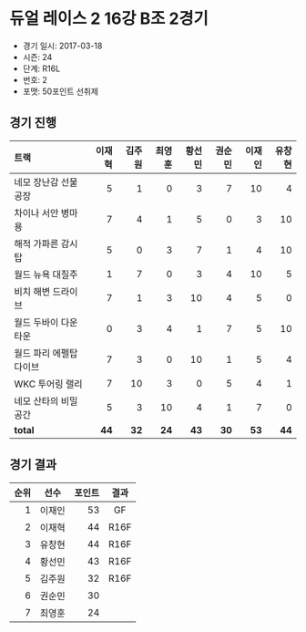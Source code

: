 # 듀얼 레이스 2 16강 B조 2경기

- 경기 일시: 2017-03-18
- 시즌: 24
- 단계: R16L
- 번호: 2
- 포맷: 50포인트 선취제





## 경기 진행

| 트랙 | 이재혁 | 김주원 | 최영훈 | 황선민 | 권순민 | 이재인 | 유창현 |
|:---|---:|---:|---:|---:|---:|---:|---:|
| 네모 장난감 선물공장 | 5 | 1 | 0 | 3 | 7 | 10 | 4 |
| 차이나 서안 병마용 | 7 | 4 | 1 | 5 | 0 | 3 | 10 |
| 해적 가파른 감시탑 | 5 | 0 | 3 | 7 | 1 | 4 | 10 |
| 월드 뉴욕 대질주 | 1 | 7 | 0 | 3 | 4 | 10 | 5 |
| 비치 해변 드라이브 | 7 | 1 | 3 | 10 | 4 | 5 | 0 |
| 월드 두바이 다운타운 | 0 | 3 | 4 | 1 | 7 | 5 | 10 |
| 월드 파리 에펠탑 다이브 | 7 | 3 | 0 | 10 | 1 | 5 | 4 |
| WKC 투어링 랠리 | 7 | 10 | 3 | 0 | 5 | 4 | 1 |
| 네모 산타의 비밀공간 | 5 | 3 | 10 | 4 | 1 | 7 | 0 |
| __total__ | __44__ | __32__ | __24__ | __43__ | __30__ | __53__ | __44__ |




## 경기 결과

| 순위 | 선수 | 포인트 | 결과 |
|---:|:---:|---:|:---:|
| 1 | 이재인 | 53 | GF |
| 2 | 이재혁 | 44 | R16F |
| 3 | 유창현 | 44 | R16F |
| 4 | 황선민 | 43 | R16F |
| 5 | 김주원 | 32 | R16F |
| 6 | 권순민 | 30 |  |
| 7 | 최영훈 | 24 |  |

